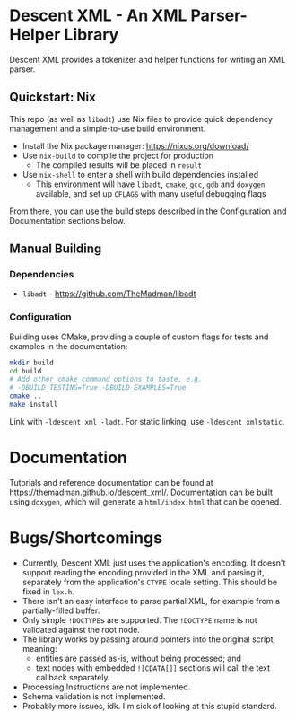# Descent XML - An XML Parser-Helper Library

Descent XML provides a tokenizer and helper functions
for writing an XML parser.

## Quickstart: Nix

This repo (as well as `libadt`) use Nix files to provide
quick dependency management and a simple-to-use build environment.

- Install the Nix package manager: https://nixos.org/download/
- Use `nix-build` to compile the project for production
  - The compiled results will be placed in `result`
- Use `nix-shell` to enter a shell with build dependencies installed
  - This environment will have `libadt`, `cmake`, `gcc`, `gdb` and `doxygen` available, and set up `CFLAGS` with many useful debugging flags

From there, you can use the build steps described in the Configuration and Documentation sections below.

## Manual Building

### Dependencies

- `libadt` - https://github.com/TheMadman/libadt

### Configuration

Building uses CMake, providing a couple of custom flags for tests and examples in the documentation:

```bash
mkdir build
cd build
# Add other cmake command options to taste, e.g.
# -DBUILD_TESTING=True -DBUILD_EXAMPLES=True
cmake ..
make install
```

Link with `-ldescent_xml -ladt`. For static linking, use `-ldescent_xmlstatic`.

# Documentation

Tutorials and reference documentation can be found at https://themadman.github.io/descent_xml/. Documentation can be built using `doxygen`, which will generate a `html/index.html` that can be opened.

# Bugs/Shortcomings

- Currently, Descent XML just uses the application's encoding. It doesn't support reading the encoding provided in the XML and parsing it, separately from the application's `CTYPE` locale setting. This should be fixed in `lex.h`.
- There isn't an easy interface to parse partial XML, for example from a partially-filled buffer.
- Only simple `!DOCTYPE`s are supported. The `!DOCTYPE` name is not validated against the root node.
- The library works by passing around pointers into the original script, meaning:
  - entities are passed as-is, without being processed; and
  - text nodes with embedded `![CDATA[]]` sections will call the text callback separately.
- Processing Instructions are not implemented.
- Schema validation is not implemented.
- Probably more issues, idk. I'm sick of looking at this stupid standard.
